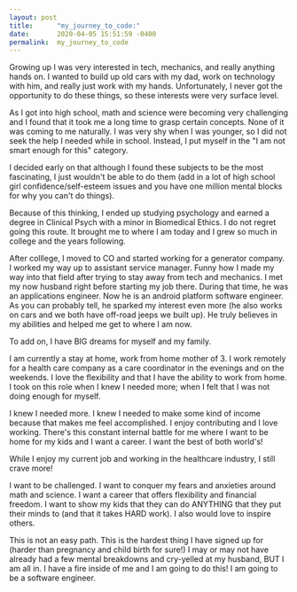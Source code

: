```yaml
---
layout: post
title:      "my_journey_to_code:"
date:       2020-04-05 15:51:59 -0400
permalink:  my_journey_to_code
---
```




Growing up I was very interested in tech, mechanics, and really anything hands on. I wanted to build up old cars with my dad, work on technology with him, and really just work with my hands. Unfortunately, I never got the opportunity to do these things, so these interests were very surface level. 

As I got into high school, math and science were becoming very challenging and I found that it took me a long time to grasp certain concepts. None of it was coming to me naturally. I was very shy when I was younger, so I did not seek the help I needed while in school. Instead, I put myself in the "I am not smart enough for this" category. 

I decided early on that although I found these subjects to be the most fascinating, I just wouldn't be able to do them (add in a lot of high school girl confidence/self-esteem issues and you have one million mental blocks for why you can't do things). 

Because of this thinking, I ended up studying psychology and earned a degree in Clinical Psych with a minor in Biomedical Ethics. I do not regret going this route. It brought me to where I am today and I grew so much in college and the years following. 

After colllege, I moved to CO and started working for a generator company. I worked my way up to assistant service manager. Funny how I made my way into that field after trying to stay away from tech and mechanics. I met my now husband right before starting my job there. During that time, he was an applications engineer. Now he is an android platform software engineer. As you can probably tell, he sparked my interest even more (he also works on cars and we both have off-road jeeps we built up). He truly believes in my abilities and helped me get to where I am now.

To add on, I have BIG dreams for myself and my family.

I am currently a stay at home, work from home mother of 3. I work remotely for a health care company as a care coordinator in the evenings and on the weekends. I love the flexibility and that I have the ability to work from home. I took on this role when I knew I needed more; when I felt that I was not doing enough for myself.

I knew I needed more. I knew I needed to make some kind of income because that makes me feel accomplished. I enjoy contributing and I love working. There's this constant internal battle for me where I want to be home for my kids and I want a career. I want the best of both world's!

While I enjoy my current job and working in the healthcare industry, I still crave more!

I want to be challenged. I want to conquer my fears and anxieties around math and science. I want a career that offers flexibility and financial freedom. I want to show my kids that they can do ANYTHING that they put their minds to (and that it takes HARD work). I also would love to inspire others. 

This is not an easy path. This is the hardest thing I have signed up for (harder than pregnancy and child birth for sure!) I may or may not have already had a few mental breakdowns and cry-yelled at my husband, BUT I am all in.  I have a fire inside of me and I am going to do this! I am going to be a software engineer. 
